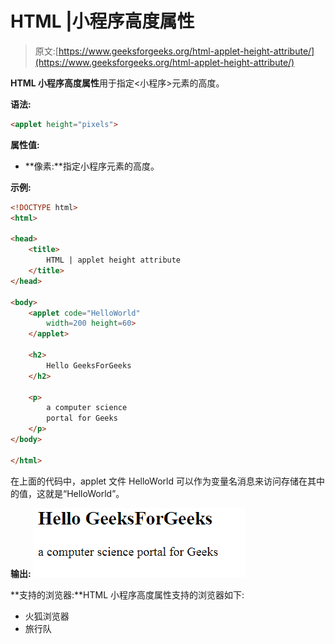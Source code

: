 # HTML |小程序高度属性

> 原文:[https://www.geeksforgeeks.org/html-applet-height-attribute/](https://www.geeksforgeeks.org/html-applet-height-attribute/)

**HTML 小程序高度属性**用于指定<小程序>元素的高度。

**语法:**

```html
<applet height="pixels">
```

**属性值:**

*   **像素:**指定小程序元素的高度。

**示例:**

```html
<!DOCTYPE html>
<html>

<head>
    <title>
        HTML | applet height attribute
    </title>
</head>

<body>
    <applet code="HelloWorld"
        width=200 height=60>
    </applet>

    <h2>
        Hello GeeksForGeeks
    </h2>

    <p>
        a computer science
        portal for Geeks 
    </p>
</body> 

</html>    
```

在上面的代码中，applet 文件 HelloWorld 可以作为变量名消息来访问存储在其中的值，这就是“HelloWorld”。

**输出:**
![](img/cb32183fcefc978e8fca4df2fb5c0a28.png)

**支持的浏览器:**HTML 小程序高度属性支持的浏览器如下:

*   火狐浏览器
*   旅行队